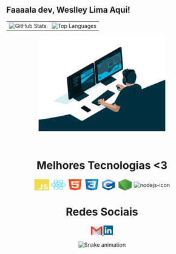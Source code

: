 ## Faaaala dev, Weslley Lima Aqui!

<div align="center">
  <table>
    <tr>
      <td>
        <img height="220em" src="https://github-readme-stats.vercel.app/api?username=weslley795&show_icons=true&theme=great-gatsby&include_all_commits=true&count_private=true" alt="GitHub Stats" />
      </td>
      <td>
        <img height="240em" src="https://github-readme-stats.vercel.app/api/top-langs/?username=LuigiGF&layout=compact&langs_count=16&theme=great-gatsby" alt="Top Languages" />
      </td>
    </tr>
  </table>
  <img align="center" height="250" alt="coding-time" src="code.gif">
</div>

<br>

<div  align="center"> 
  <div style="display: inline_block"><br>
    <h1 align="center">Melhores Tecnologias <3</h1>
    <img align="center" height="30" width="40" alt="js-icon"  src="https://raw.githubusercontent.com/devicons/devicon/master/icons/javascript/javascript-plain.svg">
    <img align="center" height="30" width="40" alt="react-icon" src="https://raw.githubusercontent.com/devicons/devicon/master/icons/react/react-original.svg">
    <img align="center" height="30" width="40" alt="html-icon" src="https://raw.githubusercontent.com/devicons/devicon/master/icons/html5/html5-original.svg">
    <img align="center" height="30" width="40" alt="css-icon" src="https://raw.githubusercontent.com/devicons/devicon/master/icons/css3/css3-original.svg">
    <img align="center" height="30" width="40" alt="c-icon" src="https://raw.githubusercontent.com/devicons/devicon/master/icons/c/c-original.svg">
    <img align="center" height="30" width="40" alt="nodejs-icon" src="https://raw.githubusercontent.com/devicons/devicon/master/icons/nodejs/nodejs-original.svg">
    <img align="center" height="30" width="40" alt="nodejs-icon" src="https://raw.githubusercontent.com/jmnote/z-icons/master/svg/cpp.svg">
   </div>
      
  <h1 align="center">Redes Sociais</h1>
    <a href = "mailto: work.luigi.fonseca@gmail.com">
      <img width="30" src="gmail.svg">
    </a>
    <a href = "https://www.linkedin.com/in/luigi-gottardello-fonseca-44651a205/">
      <img width="25" src="linkedin.svg">
    </a>
</div>
  

  <p align="center">
  <img src="https://github.com/LuigiGF/LuigiGF/blob/output/github-contribution-grid-snake.svg" alt="Snake animation" />
</p>


